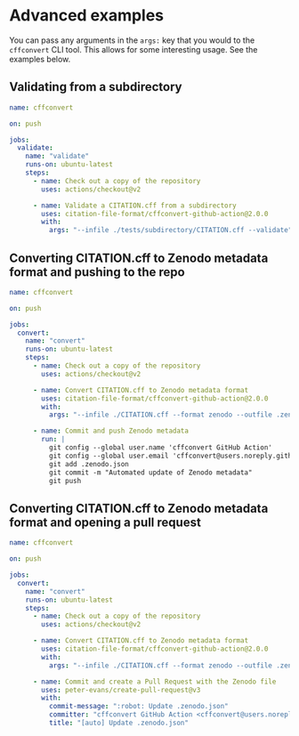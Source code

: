 # Advanced examples

You can pass any arguments in the `args:` key that you would to the `cffconvert` CLI tool.
This allows for some interesting usage.
See the examples below.

## Validating from a subdirectory

```yaml
name: cffconvert

on: push

jobs:
  validate:
    name: "validate"
    runs-on: ubuntu-latest
    steps:
      - name: Check out a copy of the repository
        uses: actions/checkout@v2

      - name: Validate a CITATION.cff from a subdirectory
        uses: citation-file-format/cffconvert-github-action@2.0.0
        with:
          args: "--infile ./tests/subdirectory/CITATION.cff --validate"

```

## Converting CITATION.cff to Zenodo metadata format and pushing to the repo

```yaml
name: cffconvert

on: push

jobs:
  convert:
    name: "convert"
    runs-on: ubuntu-latest
    steps:
      - name: Check out a copy of the repository
        uses: actions/checkout@v2

      - name: Convert CITATION.cff to Zenodo metadata format
        uses: citation-file-format/cffconvert-github-action@2.0.0
        with:
          args: "--infile ./CITATION.cff --format zenodo --outfile .zenodo.json"

      - name: Commit and push Zenodo metadata
        run: |
          git config --global user.name 'cffconvert GitHub Action'
          git config --global user.email 'cffconvert@users.noreply.github.com'
          git add .zenodo.json
          git commit -m "Automated update of Zenodo metadata"
          git push

```

## Converting CITATION.cff to Zenodo metadata format and opening a pull request

```yaml
name: cffconvert

on: push

jobs:
  convert:
    name: "convert"
    runs-on: ubuntu-latest
    steps:
      - name: Check out a copy of the repository
        uses: actions/checkout@v2

      - name: Convert CITATION.cff to Zenodo metadata format
        uses: citation-file-format/cffconvert-github-action@2.0.0
        with:
          args: "--infile ./CITATION.cff --format zenodo --outfile .zenodo.json"

      - name: Commit and create a Pull Request with the Zenodo file
        uses: peter-evans/create-pull-request@v3
        with:
          commit-message: ":robot: Update .zenodo.json"
          committer: "cffconvert GitHub Action <cffconvert@users.noreply.github.com>"
          title: "[auto] Update .zenodo.json"

```
